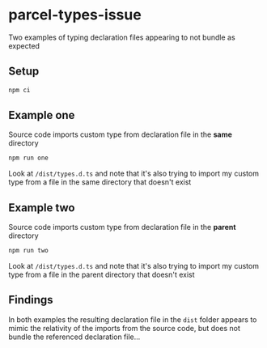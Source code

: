 # parcel-types-issue

Two examples of typing declaration files appearing to not bundle as expected

## Setup

```sh
npm ci
```

## Example one

Source code imports custom type from declaration file in the **same** directory

```sh
npm run one
```

Look at `/dist/types.d.ts` and note that it's also trying to import my custom type from a file in the same directory that doesn't exist

## Example two

Source code imports custom type from declaration file in the **parent** directory

```sh
npm run two
```

Look at `/dist/types.d.ts` and note that it's also trying to import my custom type from a file in the parent directory that doesn't exist


## Findings

In both examples the resulting declaration file in the `dist` folder appears to mimic the relativity of the imports from the source code, but does not bundle the referenced declaration file...
